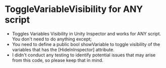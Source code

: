 # ToggleVariableVisibility for ANY script

- Toggles Variables Visibility in Unity Inspector and works for ANY script. You don't need to do anything except;
- You need to define a public bool showVariable to toggle visibility of the variables that has the [HideInInspector] attribute.
- I didn't conduct any testing to identify potential issues that may arise from this code, so please keep that in mind.
